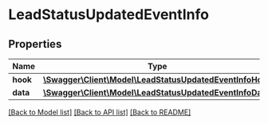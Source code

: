 # LeadStatusUpdatedEventInfo

## Properties
Name | Type | Description | Notes
------------ | ------------- | ------------- | -------------
**hook** | [**\Swagger\Client\Model\LeadStatusUpdatedEventInfoHook**](LeadStatusUpdatedEventInfoHook.md) |  | [optional] 
**data** | [**\Swagger\Client\Model\LeadStatusUpdatedEventInfoData**](LeadStatusUpdatedEventInfoData.md) |  | [optional] 

[[Back to Model list]](../../README.md#documentation-for-models) [[Back to API list]](../../README.md#documentation-for-api-endpoints) [[Back to README]](../../README.md)

